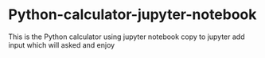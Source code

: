 # Python-calculator-jupyter-notebook
This is the Python calculator using jupyter notebook
copy to jupyter 
add input which will asked 
and enjoy
